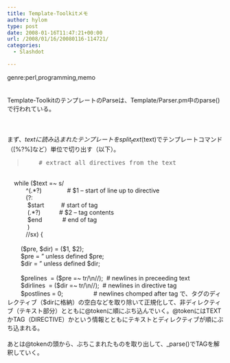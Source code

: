 ```yaml
---
title: Template-Toolkitメモ
author: hylom
type: post
date: 2008-01-16T11:47:21+00:00
url: /2008/01/16/20080116-114721/
categories:
  - Slashdot

---
```

genre:perl&#44;programming&#44;memo  
</br>   
Template-ToolkitのテンプレートのParseは、Template/Parser.pm中のparse()で行われている。</br>  
</br>   
まず、$textに読み込まれたテンプレートをsplit_text($text)でテンプレートコマンド（[%?%]など）単位で切り出す（以下）。 

> <div>
>   <tt> &nbsp; &nbsp; # extract all directives from the text </tt>
> </div>

</br>   
&nbsp; &nbsp; while ($text =~ s/</br>   
&nbsp; &nbsp; &nbsp; &nbsp; &nbsp; &nbsp;^(.*?)&nbsp; &nbsp; &nbsp; &nbsp; &nbsp; &nbsp; &nbsp; &nbsp;# $1 &#8211; start of line up to directive</br>   
&nbsp; &nbsp; &nbsp; &nbsp; &nbsp; &nbsp;(?:</br>   
&nbsp; &nbsp; &nbsp; &nbsp; &nbsp; &nbsp; $start&nbsp; &nbsp; &nbsp; &nbsp; &nbsp; # start of tag</br>   
&nbsp; &nbsp; &nbsp; &nbsp; &nbsp; &nbsp; (.*?)&nbsp; &nbsp; &nbsp; &nbsp; &nbsp; &nbsp;# $2 &#8211; tag contents</br>   
&nbsp; &nbsp; &nbsp; &nbsp; &nbsp; &nbsp; $end&nbsp; &nbsp; &nbsp; &nbsp; &nbsp; &nbsp; # end of tag</br>   
&nbsp; &nbsp; &nbsp; &nbsp; &nbsp; &nbsp; )</br>   
&nbsp; &nbsp; &nbsp; &nbsp; &nbsp; &nbsp;//sx) {</br>   
&nbsp;</br>   
&nbsp; &nbsp; &nbsp; &nbsp; ($pre&#44; $dir) = ($1&#44; $2);</br>   
&nbsp; &nbsp; &nbsp; &nbsp; $pre = &#8221; unless defined $pre;</br>   
&nbsp; &nbsp; &nbsp; &nbsp; $dir = &#8221; unless defined $dir;</br>   
&nbsp;</br>   
&nbsp; &nbsp; &nbsp; &nbsp; $prelines&nbsp; = ($pre =~ tr/\n//);&nbsp; # newlines in preceeding text</br>   
&nbsp; &nbsp; &nbsp; &nbsp; $dirlines&nbsp; = ($dir =~ tr/\n//);&nbsp; # newlines in directive tag</br>   
&nbsp; &nbsp; &nbsp; &nbsp; $postlines = 0;&nbsp; &nbsp; &nbsp; &nbsp; &nbsp; &nbsp; &nbsp; &nbsp; &nbsp; # newlines chomped after tag で、タグのディレクティブ（$dirに格納）の空白などを取り除いて正規化して、非ディレクティブ（テキスト部分）とともに@tokenに順にぶち込んでいく。@tokenにはTEXTかTAG（DIRECTIVE）かという情報とともにテキストとディレクティブが順にぶち込まれる。</br>  
</br>   
あとは@tokenの頭から、ぶちこまれたものを取り出して、_parse()でTAGを解釈していく。</br>  
</br>  
</br>

